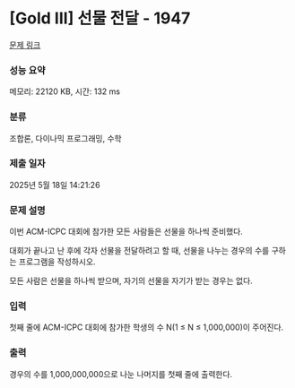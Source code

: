 # [Gold III] 선물 전달 - 1947 

[문제 링크](https://www.acmicpc.net/problem/1947) 

### 성능 요약

메모리: 22120 KB, 시간: 132 ms

### 분류

조합론, 다이나믹 프로그래밍, 수학

### 제출 일자

2025년 5월 18일 14:21:26

### 문제 설명

<p>이번 ACM-ICPC 대회에 참가한 모든 사람들은 선물을 하나씩 준비했다.</p>

<p>대회가 끝나고 난 후에 각자 선물을 전달하려고 할 때, 선물을 나누는 경우의 수를 구하는 프로그램을 작성하시오.</p>

<p>모든 사람은 선물을 하나씩 받으며, 자기의 선물을 자기가 받는 경우는 없다.</p>

### 입력 

 <p>첫째 줄에 ACM-ICPC 대회에 참가한 학생의 수 N(1 ≤ N ≤ 1,000,000)이 주어진다.</p>

### 출력 

 <p>경우의 수를 1,000,000,000으로 나눈 나머지를 첫째 줄에 출력한다.</p>

